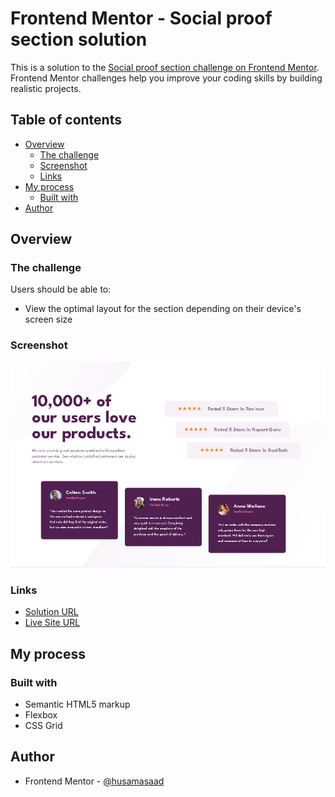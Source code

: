 # Frontend Mentor - Social proof section solution

This is a solution to the [Social proof section challenge on Frontend Mentor](https://www.frontendmentor.io/challenges/social-proof-section-6e0qTv_bA). Frontend Mentor challenges help you improve your coding skills by building realistic projects. 

## Table of contents

- [Overview](#overview)
  - [The challenge](#the-challenge)
  - [Screenshot](#screenshot)
  - [Links](#links)
- [My process](#my-process)
  - [Built with](#built-with)
- [Author](#author)

## Overview

### The challenge

Users should be able to:

- View the optimal layout for the section depending on their device's screen size

### Screenshot

![](./screenshot.PNG)

### Links

- [Solution URL](https://www.frontendmentor.io/solutions/responsive-social-proof-section-solution-using-flexbox-and-grid-azeTRpqPYa)
- [Live Site URL](https://husamasaad.github.io/Social-proof-section/)

## My process

### Built with

- Semantic HTML5 markup
- Flexbox
- CSS Grid


## Author

- Frontend Mentor - [@husamasaad](https://www.frontendmentor.io/profile/husamasaad)


